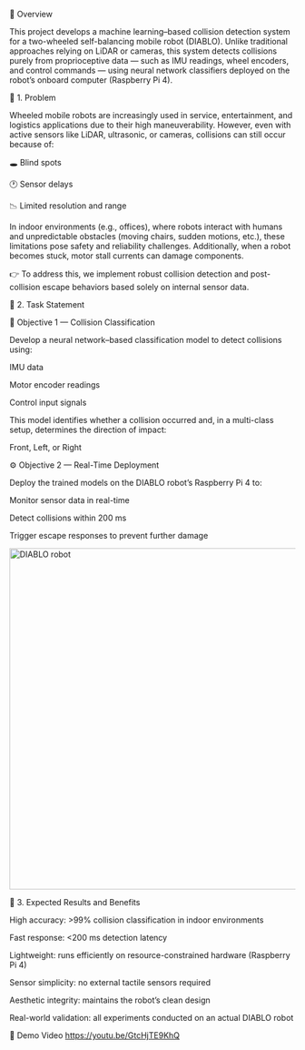🚨 Overview

This project develops a machine learning–based collision detection system for a two-wheeled self-balancing mobile robot (DIABLO).
Unlike traditional approaches relying on LiDAR or cameras, this system detects collisions purely from proprioceptive data — such as IMU readings, wheel encoders, and control commands — using neural network classifiers deployed on the robot’s onboard computer (Raspberry Pi 4).

🧩 1. Problem

Wheeled mobile robots are increasingly used in service, entertainment, and logistics applications due to their high maneuverability.
However, even with active sensors like LiDAR, ultrasonic, or cameras, collisions can still occur because of:

🕳️ Blind spots

🕐 Sensor delays

📉 Limited resolution and range

In indoor environments (e.g., offices), where robots interact with humans and unpredictable obstacles (moving chairs, sudden motions, etc.), these limitations pose safety and reliability challenges.
Additionally, when a robot becomes stuck, motor stall currents can damage components.

👉 To address this, we implement robust collision detection and post-collision escape behaviors based solely on internal sensor data.

🎯 2. Task Statement

🧠 Objective 1 — Collision Classification

Develop a neural network–based classification model to detect collisions using:

IMU data

Motor encoder readings

Control input signals

This model identifies whether a collision occurred and, in a multi-class setup, determines the direction of impact:

Front, Left, or Right

⚙️ Objective 2 — Real-Time Deployment

Deploy the trained models on the DIABLO robot’s Raspberry Pi 4 to:

Monitor sensor data in real-time

Detect collisions within 200 ms

Trigger escape responses to prevent further damage

<img width="600" alt="DIABLO robot" src="https://github.com/user-attachments/assets/12792c48-b529-4241-8878-8f4c84444655" />


🚀 3. Expected Results and Benefits

High accuracy: >99% collision classification in indoor environments

Fast response: <200 ms detection latency

Lightweight: runs efficiently on resource-constrained hardware (Raspberry Pi 4)

Sensor simplicity: no external tactile sensors required

Aesthetic integrity: maintains the robot’s clean design

Real-world validation: all experiments conducted on an actual DIABLO robot

🎥 Demo Video
https://youtu.be/GtcHjTE9KhQ
